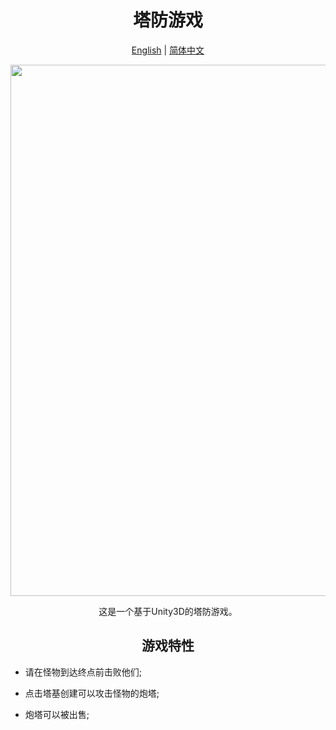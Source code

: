 # <div align="center">塔防游戏</div>

<div align="center">

  [English](README.md) | [简体中文](README.zh-CN.md)
  <p>
      <img width="850" src="https://user-images.githubusercontent.com/71301342/210209694-1ad91647-6377-4b7c-820e-5aaef8930e1d.png">
  </p>
这是一个基于Unity3D的塔防游戏。
</div>

## <div align="center">游戏特性<div/>
  
* 请在怪物到达终点前击败他们;
  
* 点击塔基创建可以攻击怪物的炮塔;
  
* 炮塔可以被出售;
  
